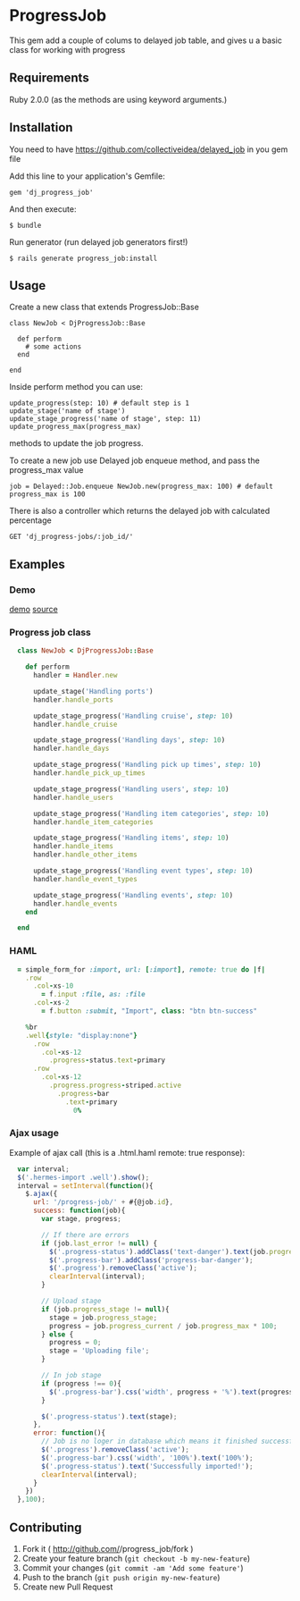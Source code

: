 # ProgressJob

This gem add a couple of colums to delayed job table, and gives u a basic class for working with progress


## Requirements

Ruby 2.0.0 (as the methods are using keyword arguments.)

## Installation

You need to have https://github.com/collectiveidea/delayed_job in you gem file

Add this line to your application's Gemfile:

    gem 'dj_progress_job'

And then execute:

    $ bundle

Run generator (run delayed job generators first!)

    $ rails generate progress_job:install

## Usage

Create a new class that extends ProgressJob::Base

    class NewJob < DjProgressJob::Base

      def perform
        # some actions
      end

    end

Inside perform method you can use:

    update_progress(step: 10) # default step is 1
    update_stage('name of stage')
    update_stage_progress('name of stage', step: 11)
    update_progress_max(progress_max)

methods to update the job progress.


To create a new job use Delayed job enqueue method, and pass the progress_max value

    job = Delayed::Job.enqueue NewJob.new(progress_max: 100) # default progress_max is 100

There is also a controller which returns the delayed job with calculated percentage

    GET 'dj_progress-jobs/:job_id/'

## Examples

### Demo

[demo](http://progress-job-demo.hadjic.com)
[source](https://github.com/d4be4st/progress_job_demo)

### Progress job class

``` ruby
  class NewJob < DjProgressJob::Base

    def perform
      handler = Handler.new

      update_stage('Handling ports')
      handler.handle_ports

      update_stage_progress('Handling cruise', step: 10)
      handler.handle_cruise

      update_stage_progress('Handling days', step: 10)
      handler.handle_days

      update_stage_progress('Handling pick up times', step: 10)
      handler.handle_pick_up_times

      update_stage_progress('Handling users', step: 10)
      handler.handle_users

      update_stage_progress('Handling item categories', step: 10)
      handler.handle_item_categories

      update_stage_progress('Handling items', step: 10)
      handler.handle_items
      handler.handle_other_items

      update_stage_progress('Handling event types', step: 10)
      handler.handle_event_types

      update_stage_progress('Handling events', step: 10)
      handler.handle_events
    end

  end
```

### HAML 

``` ruby
  = simple_form_for :import, url: [:import], remote: true do |f|
    .row
      .col-xs-10
        = f.input :file, as: :file
      .col-xs-2
        = f.button :submit, "Import", class: "btn btn-success"

    %br
    .well{style: "display:none"}
      .row
        .col-xs-12
          .progress-status.text-primary
      .row
        .col-xs-12
          .progress.progress-striped.active
            .progress-bar
              .text-primary
                0%
```

### Ajax usage

Example of ajax call (this is a .html.haml remote: true response):

``` javascript
  var interval;
  $('.hermes-import .well').show();
  interval = setInterval(function(){
    $.ajax({
      url: '/progress-job/' + #{@job.id},
      success: function(job){
        var stage, progress;

        // If there are errors
        if (job.last_error != null) {
          $('.progress-status').addClass('text-danger').text(job.progress_stage);
          $('.progress-bar').addClass('progress-bar-danger');
          $('.progress').removeClass('active');
          clearInterval(interval);
        }

        // Upload stage
        if (job.progress_stage != null){
          stage = job.progress_stage;
          progress = job.progress_current / job.progress_max * 100;
        } else {
          progress = 0;
          stage = 'Uploading file';
        }

        // In job stage
        if (progress !== 0){
          $('.progress-bar').css('width', progress + '%').text(progress + '%');
        }

        $('.progress-status').text(stage);
      },
      error: function(){
        // Job is no loger in database which means it finished successfuly
        $('.progress').removeClass('active');
        $('.progress-bar').css('width', '100%').text('100%');
        $('.progress-status').text('Successfully imported!');
        clearInterval(interval);
      }
    })
  },100);
```

## Contributing

1. Fork it ( http://github.com/<my-github-username>/progress_job/fork )
2. Create your feature branch (`git checkout -b my-new-feature`)
3. Commit your changes (`git commit -am 'Add some feature'`)
4. Push to the branch (`git push origin my-new-feature`)
5. Create new Pull Request

